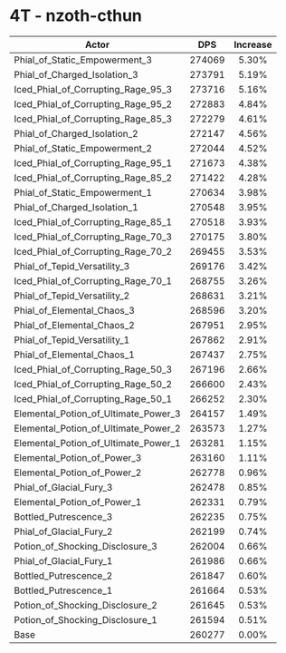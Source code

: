 # 4T - nzoth-cthun
| Actor | DPS | Increase |
|---|:---:|:---:|
|Phial_of_Static_Empowerment_3|274069|5.30%|
|Phial_of_Charged_Isolation_3|273791|5.19%|
|Iced_Phial_of_Corrupting_Rage_95_3|273716|5.16%|
|Iced_Phial_of_Corrupting_Rage_95_2|272883|4.84%|
|Iced_Phial_of_Corrupting_Rage_85_3|272279|4.61%|
|Phial_of_Charged_Isolation_2|272147|4.56%|
|Phial_of_Static_Empowerment_2|272044|4.52%|
|Iced_Phial_of_Corrupting_Rage_95_1|271673|4.38%|
|Iced_Phial_of_Corrupting_Rage_85_2|271422|4.28%|
|Phial_of_Static_Empowerment_1|270634|3.98%|
|Phial_of_Charged_Isolation_1|270548|3.95%|
|Iced_Phial_of_Corrupting_Rage_85_1|270518|3.93%|
|Iced_Phial_of_Corrupting_Rage_70_3|270175|3.80%|
|Iced_Phial_of_Corrupting_Rage_70_2|269455|3.53%|
|Phial_of_Tepid_Versatility_3|269176|3.42%|
|Iced_Phial_of_Corrupting_Rage_70_1|268755|3.26%|
|Phial_of_Tepid_Versatility_2|268631|3.21%|
|Phial_of_Elemental_Chaos_3|268596|3.20%|
|Phial_of_Elemental_Chaos_2|267951|2.95%|
|Phial_of_Tepid_Versatility_1|267862|2.91%|
|Phial_of_Elemental_Chaos_1|267437|2.75%|
|Iced_Phial_of_Corrupting_Rage_50_3|267196|2.66%|
|Iced_Phial_of_Corrupting_Rage_50_2|266600|2.43%|
|Iced_Phial_of_Corrupting_Rage_50_1|266252|2.30%|
|Elemental_Potion_of_Ultimate_Power_3|264157|1.49%|
|Elemental_Potion_of_Ultimate_Power_2|263573|1.27%|
|Elemental_Potion_of_Ultimate_Power_1|263281|1.15%|
|Elemental_Potion_of_Power_3|263160|1.11%|
|Elemental_Potion_of_Power_2|262778|0.96%|
|Phial_of_Glacial_Fury_3|262478|0.85%|
|Elemental_Potion_of_Power_1|262331|0.79%|
|Bottled_Putrescence_3|262235|0.75%|
|Phial_of_Glacial_Fury_2|262199|0.74%|
|Potion_of_Shocking_Disclosure_3|262004|0.66%|
|Phial_of_Glacial_Fury_1|261986|0.66%|
|Bottled_Putrescence_2|261847|0.60%|
|Bottled_Putrescence_1|261664|0.53%|
|Potion_of_Shocking_Disclosure_2|261645|0.53%|
|Potion_of_Shocking_Disclosure_1|261594|0.51%|
|Base|260277|0.00%|

